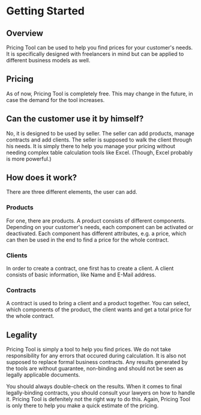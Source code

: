 # Getting Started
## Overview
Pricing Tool can be used to help you find prices for your customer's needs. 
It is specifically designed with freelancers in mind but can be applied to different business models as well.
## Pricing
As of now, Pricing Tool is completely free. This may change in the future, in case the demand for the tool increases.
## Can the customer use it by himself?
No, it is designed to be used by seller. The seller can add products, manage contracts and add clients. The seller is supposed to walk the client through his needs. It is simply there to help you manage your pricing without needing complex table calculation tools like Excel. (Though, Excel probably is more powerful.)
## How does it work?
There are three different elements, the user can add.
### Products
For one, there are products. A product consists of different components. Depending on your customer's needs, each component can be activated or deactivated. Each component has different attributes, e.g. a price, which can then be used in the end to find a price for the whole contract.
### Clients
In order to create a contract, one first has to create a client. A client consists of basic information, like Name and E-Mail address.
### Contracts
A contract is used to bring a client and a product together. You can select, which components of the product, the client wants and get a total price for the whole contract.
## Legality
Pricing Tool is simply a tool to help you find prices. We do not take responsibility for any errors that occured during calculation. It is also not supposed to replace formal business contracts. Any results generated by the tools are without guarantee, non-binding and should not be seen as legally applicable documents. 

You should always double-check on the results. When it comes to final legally-binding contracts, you should consult your lawyers on how to handle it. Pricing Tool is defenitely not the right way to do this. Again, Pricing Tool is only there to help you make a quick estimate of the pricing. 
